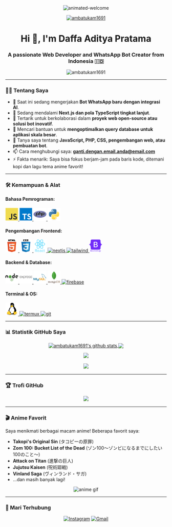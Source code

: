 <p align="center">
  <img src="https://user-images.githubusercontent.com/73097560/115834477-dbab4500-a447-11eb-908a-139a6edaec5c.gif" alt="animated-welcome" width="400"/>
</p>

<p align="center">
  <a href="https://github.com/ryo-ma/github-profile-trophy"><img src="https://github-profile-trophy.vercel.app/?username=ambatukam1691" alt="ambatukam1691" /></a>
</p>

<h1 align="center">Hi 👋, I'm Daffa Aditya Pratama</h1>
<h3 align="center">A passionate Web Developer and WhatsApp Bot Creator from Indonesia 🇮🇩</h3>

<p align="center">
  <img src="https://komarev.com/ghpvc/?username=ambatukam1691&label=Profile%20views&color=0e75b6&style=flat" alt="ambatukam1691" />
</p>

---

### 👨‍💻 Tentang Saya

- 🔭 Saat ini sedang mengerjakan **Bot WhatsApp baru dengan integrasi AI**.
- 🌱 Sedang mendalami **Next.js dan pola TypeScript tingkat lanjut**.
- 👯 Tertarik untuk berkolaborasi dalam **proyek web open-source atau solusi bot inovatif**.
- 🤔 Mencari bantuan untuk **mengoptimalkan query database untuk aplikasi skala besar**.
- 💬 Tanya saya tentang **JavaScript, PHP, CSS, pengembangan web, atau pembuatan bot**.
- 📫 Cara menghubungi saya: **ganti.dengan.email.anda@email.com**
- ⚡ Fakta menarik: Saya bisa fokus berjam-jam pada baris kode, ditemani kopi dan lagu tema anime favorit!

---

### 🛠️ Kemampuan & Alat

#### Bahasa Pemrograman:
<p align="left"> 
  <a href="https://developer.mozilla.org/en-US/docs/Web/JavaScript" target="_blank" rel="noreferrer"> <img src="https://raw.githubusercontent.com/devicons/devicon/master/icons/javascript/javascript-original.svg" alt="javascript" width="40" height="40"/> </a>
  <a href="https://www.typescriptlang.org/" target="_blank" rel="noreferrer"> <img src="https://raw.githubusercontent.com/devicons/devicon/master/icons/typescript/typescript-original.svg" alt="typescript" width="40" height="40"/> </a>
  <a href="https://www.php.net" target="_blank" rel="noreferrer"> <img src="https://raw.githubusercontent.com/devicons/devicon/master/icons/php/php-original.svg" alt="php" width="40" height="40"/> </a>
  <a href="https://www.python.org" target="_blank" rel="noreferrer"> <img src="https://raw.githubusercontent.com/devicons/devicon/master/icons/python/python-original.svg" alt="python" width="40" height="40"/> </a>
</p>

#### Pengembangan Frontend:
<p align="left"> 
  <a href="https://www.w3.org/html/" target="_blank" rel="noreferrer"> <img src="https://raw.githubusercontent.com/devicons/devicon/master/icons/html5/html5-original-wordmark.svg" alt="html5" width="40" height="40"/> </a> 
  <a href="https://www.w3schools.com/css/" target="_blank" rel="noreferrer"> <img src="https://raw.githubusercontent.com/devicons/devicon/master/icons/css3/css3-original-wordmark.svg" alt="css3" width="40" height="40"/> </a> 
  <a href="https://reactjs.org/" target="_blank" rel="noreferrer"> <img src="https://raw.githubusercontent.com/devicons/devicon/master/icons/react/react-original-wordmark.svg" alt="react" width="40" height="40"/> </a> 
  <a href="https://nextjs.org/" target="_blank" rel="noreferrer"> <img src="https://cdn.worldvectorlogo.com/logos/nextjs-2.svg" alt="nextjs" width="40" height="40"/> </a>
  <a href="https://tailwindcss.com/" target="_blank" rel="noreferrer"> <img src="https://www.vectorlogo.zone/logos/tailwindcss/tailwindcss-icon.svg" alt="tailwind" width="40" height="40"/> </a> 
  <a href="https://getbootstrap.com" target="_blank" rel="noreferrer"> <img src="https://raw.githubusercontent.com/devicons/devicon/master/icons/bootstrap/bootstrap-plain-wordmark.svg" alt="bootstrap" width="40" height="40"/> </a> 
</p>

#### Backend & Database:
<p align="left"> 
  <a href="https://nodejs.org" target="_blank" rel="noreferrer"> <img src="https://raw.githubusercontent.com/devicons/devicon/master/icons/nodejs/nodejs-original-wordmark.svg" alt="nodejs" width="40" height="40"/> </a> 
  <a href="https://expressjs.com" target="_blank" rel="noreferrer"> <img src="https://raw.githubusercontent.com/devicons/devicon/master/icons/express/express-original-wordmark.svg" alt="express" width="40" height="40"/> </a>
  <a href="https://www.mysql.com/" target="_blank" rel="noreferrer"> <img src="https://raw.githubusercontent.com/devicons/devicon/master/icons/mysql/mysql-original-wordmark.svg" alt="mysql" width="40" height="40"/> </a> 
  <a href="https://www.mongodb.com/" target="_blank" rel="noreferrer"> <img src="https://raw.githubusercontent.com/devicons/devicon/master/icons/mongodb/mongodb-original-wordmark.svg" alt="mongodb" width="40" height="40"/> </a>
  <a href="https://firebase.google.com/" target="_blank" rel="noreferrer"> <img src="https://www.vectorlogo.zone/logos/firebase/firebase-icon.svg" alt="firebase" width="40" height="40"/> </a>
</p>

#### Terminal & OS:
<p align="left">
  <a href="https://www.linux.org/" target="_blank" rel="noreferrer"> <img src="https://raw.githubusercontent.com/devicons/devicon/master/icons/linux/linux-original.svg" alt="linux" width="40" height="40"/> </a>
  <a href="https://termux.com/" target="_blank" rel="noreferrer"> <img src="https://raw.githubusercontent.com/devicons/devicon/wiki/files/termux-logo.png" alt="termux" width="40" height="40"/> </a>
  <a href="https://git-scm.com/" target="_blank" rel="noreferrer"> <img src="https://www.vectorlogo.zone/logos/git-scm/git-scm-icon.svg" alt="git" width="40" height="40"/> </a>
</p>

---

### 📊 Statistik GitHub Saya

<p align="center">
  <a href="https://github.com/anuraghazra/github-readme-stats">
    <img align="center" src="https://github-readme-stats.vercel.app/api?username=ambatukam1691&show_icons=true&theme=dracula&line_height=27&hide_border=true" alt="ambatukam1691's github stats" />
  </a>
  <a href="https://github.com/anuraghazra/github-readme-stats">
    <img align="center" src="https://github-readme-stats.vercel.app/api/top-langs/?username=ambatukam1691&layout=compact&theme=dracula&hide_border=true" />
  </a>
</p>
<p align="center">
  <a href="https://github-readme-activity-graph.vercel.app/graph?username=ambatukam1691&bg_color=282a36&color=ff79c6&line=ffb86c&point=bd93f9&area=true&hide_border=true" />
    <img src="https://github-readme-activity-graph.vercel.app/graph?username=ambatukam1691&bg_color=282a36&color=ff79c6&line=ffb86c&point=bd93f9&area=true&hide_border=true" />
  </a>
</p>
<p align="center">
    <img src="https://github-readme-streak-stats.herokuapp.com/?user=ambatukam1691&theme=dark&hide_border=true" />
</p>

---

### 🏆 Trofi GitHub

<p align="center">
  <a href="https://github.com/ryo-ma/github-profile-trophy">
    <img src="https://github-profile-trophy.vercel.app/?username=ambatukam1691&theme=tokyonight&row=1&column=7&no-frame=true&no-bg=true" />
  </a>
</p>

---

### 🎬 Anime Favorit

Saya menikmati berbagai macam anime! Beberapa favorit saya:

- **Takopi's Original Sin** (タコピーの原罪)
- **Zom 100: Bucket List of the Dead** (ゾン100～ゾンビになるまでにしたい100のこと～)
- **Attack on Titan** (進撃の巨人)
- **Jujutsu Kaisen** (呪術廻戦)
- **Vinland Saga** (ヴィンランド・サガ)
- ...dan masih banyak lagi!

<p align="center">
  <img src="https://media.giphy.com/media/Cmr1OMJ2FN0B2/giphy.gif" alt="anime gif" width="400">
</p>

---

### 🔗 Mari Terhubung

<p align="center">
<a href="https://www.instagram.com/akun_instagram_anda" target="_blank"><img src="https://img.shields.io/badge/Instagram-%23E4405F.svg?style=for-the-badge&logo=Instagram&logoColor=white" alt="Instagram"></a>
<a href="mailto:ganti.dengan.email.anda@email.com"><img src="https://img.shields.io/badge/Gmail-D14836?style=for-the-badge&logo=gmail&logoColor=white" alt="Gmail"></a>
</p>

